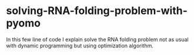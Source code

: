 # solving-RNA-folding-problem-with-pyomo
In this few line of code I explain solve the RNA folding problem not as usual with dynamic programming but using optimization algorithm.
